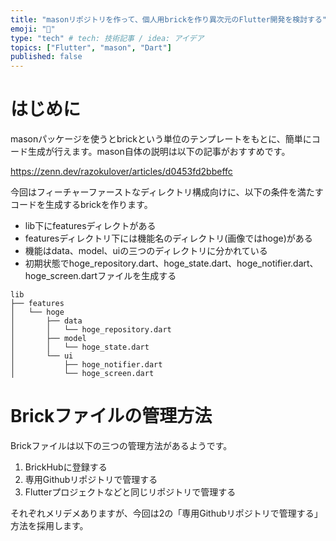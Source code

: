 ```yaml
---
title: "masonリポジトリを作って、個人用brickを作り異次元のFlutter開発を検討する"
emoji: "🐙"
type: "tech" # tech: 技術記事 / idea: アイデア
topics: ["Flutter", "mason", "Dart"]
published: false
---
```

# はじめに
masonパッケージを使うとbrickという単位のテンプレートをもとに、簡単にコード生成が行えます。mason自体の説明は以下の記事がおすすめです。

https://zenn.dev/razokulover/articles/d0453fd2bbeffc

今回はフィーチャーファーストなディレクトリ構成向けに、以下の条件を満たすコードを生成するbrickを作ります。
- lib下にfeaturesディレクトがある
- featuresディレクトリ下には機能名のディレクトリ(画像ではhoge)がある
- 機能はdata、model、uiの三つのディレクトリに分かれている
- 初期状態でhoge_repository.dart、hoge_state.dart、hoge_notifier.dart、hoge_screen.dartファイルを生成する

```
lib
├── features
│   └── hoge
│       ├── data
│       │   └── hoge_repository.dart
│       ├── model
│       │   └── hoge_state.dart
│       └── ui
│           ├── hoge_notifier.dart
│           └── hoge_screen.dart
```

# Brickファイルの管理方法
Brickファイルは以下の三つの管理方法があるようです。

1. BrickHubに登録する
2. 専用Githubリポジトリで管理する
3. Flutterプロジェクトなどと同じリポジトリで管理する

それぞれメリデメありますが、今回は2の「専用Githubリポジトリで管理する」方法を採用します。